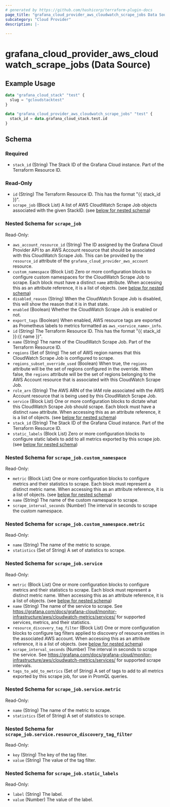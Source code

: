 ```yaml
---
# generated by https://github.com/hashicorp/terraform-plugin-docs
page_title: "grafana_cloud_provider_aws_cloudwatch_scrape_jobs Data Source - terraform-provider-grafana"
subcategory: "Cloud Provider"
description: |-
  
---
```


# grafana_cloud_provider_aws_cloudwatch_scrape_jobs (Data Source)



## Example Usage

```terraform
data "grafana_cloud_stack" "test" {
  slug = "gcloudstacktest"
}

data "grafana_cloud_provider_aws_cloudwatch_scrape_jobs" "test" {
  stack_id = data.grafana_cloud_stack.test.id
}
```

<!-- schema generated by tfplugindocs -->
## Schema

### Required

- `stack_id` (String) The Stack ID of the Grafana Cloud instance. Part of the Terraform Resource ID.

### Read-Only

- `id` (String) The Terraform Resource ID. This has the format "{{ stack_id }}".
- `scrape_job` (Block List) A list of AWS CloudWatch Scrape Job objects associated with the given StackID. (see [below for nested schema](#nestedblock--scrape_job))

<a id="nestedblock--scrape_job"></a>
### Nested Schema for `scrape_job`

Read-Only:

- `aws_account_resource_id` (String) The ID assigned by the Grafana Cloud Provider API to an AWS Account resource that should be associated with this CloudWatch Scrape Job. This can be provided by the `resource_id` attribute of the `grafana_cloud_provider_aws_account` resource.
- `custom_namespace` (Block List) Zero or more configuration blocks to configure custom namespaces for the CloudWatch Scrape Job to scrape. Each block must have a distinct `name` attribute. When accessing this as an attribute reference, it is a list of objects. (see [below for nested schema](#nestedblock--scrape_job--custom_namespace))
- `disabled_reason` (String) When the CloudWatch Scrape Job is disabled, this will show the reason that it is in that state.
- `enabled` (Boolean) Whether the CloudWatch Scrape Job is enabled or not.
- `export_tags` (Boolean) When enabled, AWS resource tags are exported as Prometheus labels to metrics formatted as `aws_<service_name>_info`.
- `id` (String) The Terraform Resource ID. This has the format "{{ stack_id }}:{{ name }}".
- `name` (String) The name of the CloudWatch Scrape Job. Part of the Terraform Resource ID.
- `regions` (Set of String) The set of AWS region names that this CloudWatch Scrape Job is configured to scrape.
- `regions_subset_override_used` (Boolean) When true, the `regions` attribute will be the set of regions configured in the override. When false, the `regions` attribute will be the set of regions belonging to the AWS Account resource that is associated with this CloudWatch Scrape Job.
- `role_arn` (String) The AWS ARN of the IAM role associated with the AWS Account resource that is being used by this CloudWatch Scrape Job.
- `service` (Block List) One or more configuration blocks to dictate what this CloudWatch Scrape Job should scrape. Each block must have a distinct `name` attribute. When accessing this as an attribute reference, it is a list of objects. (see [below for nested schema](#nestedblock--scrape_job--service))
- `stack_id` (String) The Stack ID of the Grafana Cloud instance. Part of the Terraform Resource ID.
- `static_labels` (Block List) Zero or more configuration blocks to configure static labels to add to all metrics exported by this scrape job. (see [below for nested schema](#nestedblock--scrape_job--static_labels))

<a id="nestedblock--scrape_job--custom_namespace"></a>
### Nested Schema for `scrape_job.custom_namespace`

Read-Only:

- `metric` (Block List) One or more configuration blocks to configure metrics and their statistics to scrape. Each block must represent a distinct metric name. When accessing this as an attribute reference, it is a list of objects. (see [below for nested schema](#nestedblock--scrape_job--custom_namespace--metric))
- `name` (String) The name of the custom namespace to scrape.
- `scrape_interval_seconds` (Number) The interval in seconds to scrape the custom namespace.

<a id="nestedblock--scrape_job--custom_namespace--metric"></a>
### Nested Schema for `scrape_job.custom_namespace.metric`

Read-Only:

- `name` (String) The name of the metric to scrape.
- `statistics` (Set of String) A set of statistics to scrape.



<a id="nestedblock--scrape_job--service"></a>
### Nested Schema for `scrape_job.service`

Read-Only:

- `metric` (Block List) One or more configuration blocks to configure metrics and their statistics to scrape. Each block must represent a distinct metric name. When accessing this as an attribute reference, it is a list of objects. (see [below for nested schema](#nestedblock--scrape_job--service--metric))
- `name` (String) The name of the service to scrape. See https://grafana.com/docs/grafana-cloud/monitor-infrastructure/aws/cloudwatch-metrics/services/ for supported services, metrics, and their statistics.
- `resource_discovery_tag_filter` (Block List) One or more configuration blocks to configure tag filters applied to discovery of resource entities in the associated AWS account. When accessing this as an attribute reference, it is a list of objects. (see [below for nested schema](#nestedblock--scrape_job--service--resource_discovery_tag_filter))
- `scrape_interval_seconds` (Number) The interval in seconds to scrape the service. See https://grafana.com/docs/grafana-cloud/monitor-infrastructure/aws/cloudwatch-metrics/services/ for supported scrape intervals.
- `tags_to_add_to_metrics` (Set of String) A set of tags to add to all metrics exported by this scrape job, for use in PromQL queries.

<a id="nestedblock--scrape_job--service--metric"></a>
### Nested Schema for `scrape_job.service.metric`

Read-Only:

- `name` (String) The name of the metric to scrape.
- `statistics` (Set of String) A set of statistics to scrape.


<a id="nestedblock--scrape_job--service--resource_discovery_tag_filter"></a>
### Nested Schema for `scrape_job.service.resource_discovery_tag_filter`

Read-Only:

- `key` (String) The key of the tag filter.
- `value` (String) The value of the tag filter.



<a id="nestedblock--scrape_job--static_labels"></a>
### Nested Schema for `scrape_job.static_labels`

Read-Only:

- `label` (String) The label.
- `value` (Number) The value of the label.
